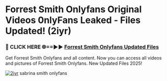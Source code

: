 # Forrest Smith Onlyfans Original Videos 0nlyFans Leaked - Files Updated! (2iyr)

<h3>🔴 CLICK HERE 🌐==►► <a href="https://tinyurl.com/brd5kh86" rel="nofollow">Forrest Smith Onlyfans Updated Files</a></h3>

Get Forrest Smith Onlyfans and all content. Now you can access all videos and pictures of Forrest Smith Onlyfans. New Updated Files 2025!

[![2iyr](https://i.imgur.com/K7sEzmb.gif)](https://tinyurl.com/brd5kh86)
sabrina smith onlyfans